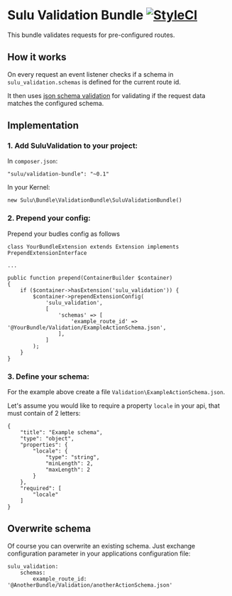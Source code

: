 # Sulu Validation Bundle [![StyleCI](https://styleci.io/repos/67592167/shield)](https://styleci.io/repos/67592167)

This bundle validates requests for pre-configured routes.
 
## How it works
 
On every request an event listener checks if a schema in 
`sulu_validation.schemas` is defined for the current route id.
 
It then uses [json schema validation](http://json-schema.org/) for
validating if the request data matches the configured schema.
 
## Implementation

### 1. Add SuluValidation to your project:

In `composer.json`:

```
"sulu/validation-bundle": "~0.1"
```

In your Kernel:

```
new Sulu\Bundle\ValidationBundle\SuluValidationBundle()
```

### 2. Prepend your config:

Prepend your budles config as follows 

```
class YourBundleExtension extends Extension implements PrependExtensionInterface

...

public function prepend(ContainerBuilder $container)
{
    if ($container->hasExtension('sulu_validation')) {
        $container->prependExtensionConfig(
            'sulu_validation',
            [
                'schemas' => [
                    'example_route_id' => '@YourBundle/Validation/ExampleActionSchema.json',
                ],
            ]
        );
    }
}

```

### 3. Define your schema:

For the example above create a file `Validation\ExampleActionSchema.json`.

Let's assume you would like to require a property `locale` in your api,
that must contain of 2 letters:

```
{
    "title": "Example schema",
    "type": "object",
    "properties": {
        "locale": {
            "type": "string",
            "minLength": 2,
            "maxLength": 2
        }
    },
    "required": [
        "locale"
    ]
}
```

## Overwrite schema

Of course you can overwrite an existing schema. Just exchange
configuration parameter in your applications configuration file:

```
sulu_validation:
    schemas:
        example_route_id: '@AnotherBundle/Validation/anotherActionSchema.json'
```






